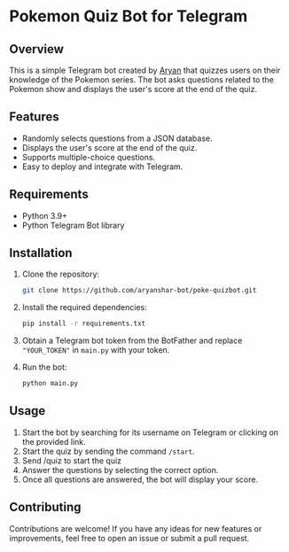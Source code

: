 # Pokemon Quiz Bot for Telegram

## Overview

This is a simple Telegram bot created by [Aryan](https://github.com/aryanshar-bot) that quizzes users on their knowledge of the Pokemon series. The bot asks questions related to the Pokemon show and displays the user's score at the end of the quiz.

## Features

- Randomly selects questions from a JSON database.
- Displays the user's score at the end of the quiz.
- Supports multiple-choice questions.
- Easy to deploy and integrate with Telegram.

## Requirements

- Python 3.9+
- Python Telegram Bot library

## Installation

1. Clone the repository:

    ```bash
    git clone https://github.com/aryanshar-bot/poke-quizbot.git
    ```

2. Install the required dependencies:

    ```bash
    pip install -r requirements.txt
    ```

3. Obtain a Telegram bot token from the BotFather and replace `"YOUR_TOKEN"` in `main.py` with your token.

4. Run the bot:

    ```bash
    python main.py
    ```

## Usage

1. Start the bot by searching for its username on Telegram or clicking on the provided link.
2. Start the quiz by sending the command `/start`.
3. Send /quiz to start the quiz
3. Answer the questions by selecting the correct option.
4. Once all questions are answered, the bot will display your score.

## Contributing

Contributions are welcome! If you have any ideas for new features or improvements, feel free to open an issue or submit a pull request.
